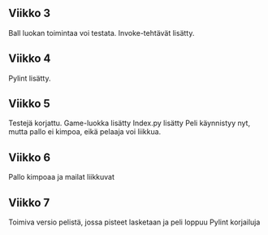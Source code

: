 ## Viikko 3

Ball luokan toimintaa voi testata.
Invoke-tehtävät lisätty.

## Viikko 4
Pylint lisätty.

## Viikko 5
Testejä korjattu.
Game-luokka lisätty
Index.py lisätty
Peli käynnistyy nyt, mutta pallo ei kimpoa, eikä pelaaja voi liikkua.


## Viikko 6
Pallo kimpoaa ja mailat liikkuvat

## Viikko 7
Toimiva versio pelistä, jossa pisteet lasketaan ja peli loppuu
Pylint korjailuja
